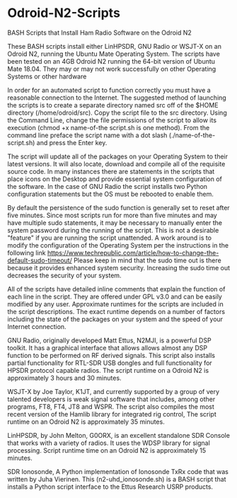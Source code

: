 # Odroid-N2-Scripts

BASH Scripts that Install Ham Radio Software on the Odroid N2

These BASH scripts install either LinHPSDR, GNU Radio or WSJT-X on an Odroid N2, running the Ubuntu Mate Operating System. The scripts have been tested on an 4GB Odroid N2 running the 64-bit version of Ubuntu Mate 18.04. They may or may not work successfully on other Operating Systems or other hardware

In order for an automated script to function correctly you must have a reasonable connection to the Internet. The suggested method of launching the scripts is to create a separate directory named src off of the $HOME directory (/home/odroid/src). Copy the script file to the src directory. Using the Command Line, change the file permissions of the script to allow its execution (chmod +x name-of-the script.sh is one method). From the command line preface the script name with a dot slash (./name-of-the-script.sh) and press the Enter key.

The script will update all of the packages on your Operating System to their latest versions. It will also locate, download and compile all of the requisite source code. In many instances there are statements in the scripts that place icons on the Desktop and provide essential system configuration of the software. In the case of GNU Radio the script installs two Python configuration statements but the OS must be rebooted to enable them.

By default the persistence of the sudo function is generally set to reset after five minutes. Since most scripts run for more than five minutes and may have multiple sudo statements, it may be necessary to manually enter the system password during the running of the script. This is not a desirable "feature" if you are running the script unattended. A work around is to modify the configuration of the Operating System per the instructions in the following link https://www.techrepublic.com/article/how-to-change-the-default-sudo-timeout/  Please keep in mind that the sudo time out is there because it provides enhanced system security. Increasing the sudo time out decreases the security of your system.

All of the scripts have detailed inline comments that explain the function of each line in the script. They are offered under GPL v3.0 and can be easily modified by any user. Approximate runtimes for the scripts are included in the script descriptions. The exact runtime depends on a number of factors including the state of the packages on your system and the speed of your Internet connection.

GNU Radio, originally developed Matt Ettus, N2MJI, is a powerful DSP toolkit. It has a graphical interface that allows allows almost any DSP function to be performed on RF derived signals. This script also installs partial functionality for RTL-SDR USB dongles and full functionality for HPSDR protocol capable radios. The script runtime on a Odroid N2 is approximately 3 hours and 30 minutes.

WSJT-X by Joe Taylor, K1JT, and currently supported by a group of very talented developers is weak signal software that includes, among other programs, FT8, FT4, JT8 and WSPR. The script also compiles the most recent version of the Hamlib library for integrated rig control, The script runtime on an Odroid N2 is approximately 35 minutes.

LinHPSDR, by John Melton, G0ORX, is an excellent standalone SDR Console that works with a variety of radios. It uses the WDSP library for signal processing. Script runtime time on an Odroid N2 is approximately 15 minutes.

SDR Ionosonde, A Python implementation of Ionosonde TxRx code that was written by Juha Vierinen.  This (n2-uhd_ionosonde.sh) is a BASH script that installs a Python script interface to the Ettus Research USRP products.
